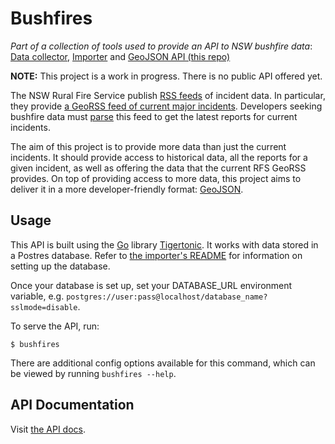 # Bushfires

_Part of a collection of tools used to provide an API to NSW bushfire data_: [Data collector](https://github.com/dylanfm/major-incidents-data), [Importer](https://github.com/DylanFM/incident-worker) and [GeoJSON API (this repo)](https://github.com/DylanFM/bushfires)

**NOTE:** This project is a work in progress. There is no public API offered yet.

The NSW Rural Fire Service publish [RSS feeds](http://www.rfs.nsw.gov.au/dsp_content.cfm?cat_id=1358) of incident data. In particular, they provide [a GeoRSS feed of current major incidents](http://www.rfs.nsw.gov.au/feeds/majorIncidents.xml). Developers seeking bushfire data must [parse](https://github.com/andrewharvey/map.rfs/blob/master/rfs-major-incident-georss-to-geojson.pl#L3) this feed to get the latest reports for current incidents.

The aim of this project is to provide more data than just the current incidents. It should provide access to historical data, all the reports for a given incident, as well as offering the data that the current RFS GeoRSS provides. On top of providing access to more data, this project aims to deliver it in a more developer-friendly format: [GeoJSON](http://geojson.org).

## Usage

This API is built using the [Go](http://golang.org) library [Tigertonic](http://github.com/rcrowley/go-tigertonic). It works with data stored in a Postres database. Refer to [the importer's README](https://github.com/DylanFM/incident-worker/blob/master/README.md) for information on setting up the database.

Once your database is set up, set your DATABASE_URL environment variable, e.g. `postgres://user:pass@localhost/database_name?sslmode=disable`.

To serve the API, run:

```
$ bushfires
```

There are additional config options available for this command, which can be viewed by running `bushfires --help`.

## API Documentation

Visit [the API docs](http://api.bushfir.es).

